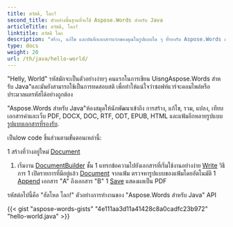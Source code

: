 ```yaml
---
title: สวัสดี, โลก!
second_title: ตัวอย่างพื้นฐานที่จะใช้ Aspose.Words สําหรับ Java
articleTitle: สวัสดี, โลก!
linktitle: สวัสดี โลก
description: "สร้าง, แก้ไข และบันทึกเอกสารแรกของคุณในรูปแบบใด ๆ ที่รองรับ Aspose.Words สําหรับ Java เพื่อรับรู้ความเรียบง่ายและอํานาจ Java."
type: docs
weight: 20
url: /th/java/hello-world/
---
```


"Helly, World" รหัสมักจะเป็นตัวอย่างง่ายๆ คนแรกในการเขียน UisngAspose.Words สําหรับ Java"และมันยังสามารถใช้เป็นการทดสอบสติ เพื่อทําให้แน่ใจว่าซอฟท์แวร์จะคอมไพล์หรือประมวลผลรหัสได้อย่างถูกต้อง

"Aspose.Words สําหรับ Java"ห้องสมุดให้นักพัฒนาเข้าถึง การสร้าง, แก้ไข, รวม, แปลง, เทียบเอกสารคําและเว็บ PDF, DOCX, DOC, RTF, ODT, EPUB, HTML และแฟ้มอีกหลายรูปแบบ [รูปแบบเอกสารที่รองรับ](/words/th/java/supported-document-formats/).

เป็นlow code ชิ้นส่วนตามขั้นตอนเหล่านี้:

1 สร้างที่ว่างอยู่ใหม่ [Document](https://reference.aspose.com/words/java/com.aspose.words/document/)
1. เริ่มงาน [DocumentBuilder](https://reference.aspose.com/words/java/com.aspose.words/documentbuilder/) ชั้น
1 แทรกข้อความไปยังเอกสารที่เริ่มใช้งานอย่างง่าย [Write](https://reference.aspose.com/words/java/com.aspose.words/documentbuilder/#write-java.lang.String) วิธีการ
1 เปิดรายการที่มีอยู่แล้ว [Document](https://reference.aspose.com/words/java/com.aspose.words/document/#Document-java.lang.String) จากแฟ้ม ตรวจหารูปแบบของแฟ้มโดยอัตโนมัติ
1 [Append](https://reference.aspose.com/words/java/com.aspose.words/document/#appendDocument-com.aspose.words.Document-int) เอกสาร "A" ถึงเอกสาร "B"
1 [Save](https://reference.aspose.com/words/java/com.aspose.words/document/#save-java.lang.String) แสดงผลเป็น PDF

รหัสต่อไปนี้คือ "ฮัลโหล โลก!" ตัวอย่างการทํางานของ "Aspose.Words สําหรับ Java" API

{{< gist "aspose-words-gists" "4e111aa3d11a41428c8a0cadfc23b972" "hello-world.java" >}}
